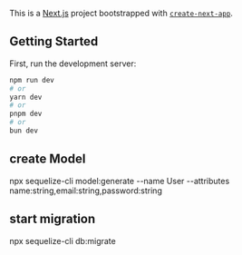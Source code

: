 This is a [Next.js](https://nextjs.org) project bootstrapped with [`create-next-app`](https://nextjs.org/docs/app/api-reference/cli/create-next-app).

## Getting Started

First, run the development server:

```bash
npm run dev
# or
yarn dev
# or
pnpm dev
# or
bun dev
```

## create Model

npx sequelize-cli model:generate --name User --attributes name:string,email:string,password:string

## start migration

npx sequelize-cli db:migrate

